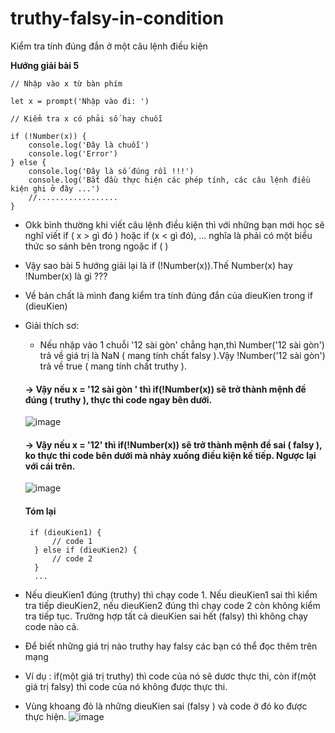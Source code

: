 # truthy-falsy-in-condition
Kiểm tra tính đúng đắn ở một câu lệnh điều kiện


**Hướng giải bài 5**
```
// Nhập vào x từ bàn phím

let x = prompt('Nhập vào đi: ')

// Kiểm tra x có phải số hay chuỗi

if (!Number(x)) {
	console.log('Đây là chuỗi')
	console.log('Error')
} else {
	console.log('Đây là số đúng rồi !!!')
	console.log('Bắt đầu thực hiện các phép tính, các câu lệnh điều kiện ghi ở đây ...')
	//..................
}
```

- Okk bình thường khi viết câu lệnh điều kiện thì với những bạn mới học sẽ nghĩ viết if ( x > gì đó ) hoặc if (x < gì đó), ... nghĩa là phải có một biểu thức so sánh bên trong ngoặc if ( )
- Vậy sao bài 5 hướng giải lại là if (!Number(x)).Thế Number(x) hay !Number(x) là gì ???
- Về bản chất là mình đang kiểm tra tính đúng đắn của dieuKien trong if (dieuKien) 
- Giải thích sơ:
  - Nếu nhập vào 1 chuỗi '12 sài gòn' chẳng hạn,thì Number('12 sài gòn') trả về giá trị là NaN ( mang tính chất falsy ).Vậy !Number('12 sài gòn') trả về true ( mang tính chất truthy ).
  #### &rarr; Vậy nếu x = '12 sài gòn ' thì if(!Number(x)) sẽ trở thành mệnh đề đúng ( truthy ), thực thi code ngay bên dưới. 
  ![image](https://user-images.githubusercontent.com/53046415/88463435-f5c9ee00-cedc-11ea-9d8f-9ab7ca5959a3.png)
  #### &rarr; Vậy nếu x = '12' thì if(!Number(x)) sẽ trở thành mệnh đề sai ( falsy ), ko thực thi code bên dưới mà nhảy xuống điều kiện kế tiếp. Ngược lại với cái trên.
  ![image](https://user-images.githubusercontent.com/53046415/88463390-b7343380-cedc-11ea-9ab7-87304196c6fe.png)

  #### Tóm lại
  ```
   if (dieuKien1) {
        // code 1
    } else if (dieuKien2) {
        // code 2
    }
    ...
  ```
 - Nếu dieuKien1 đúng (truthy) thì chạy code 1. Nếu dieuKien1 sai thì kiểm tra tiếp dieuKien2, nếu dieuKien2 đúng thì chạy code 2 còn không kiểm tra tiếp tục. Trường hợp tất cả dieuKien sai hết (falsy) thì không chạy code nào cả.
 - Để biết những giá trị nào truthy hay falsy các bạn có thể đọc thêm trên mạng
 - Ví dụ : if(một giá trị truthy) thì code của nó sẽ dươc thực thi, còn if(một giá trị falsy) thì code của nó không được thực thi.
 - Vùng khoang đỏ là những dieuKien sai (falsy ) và code ở đó ko được thực hiện.
 ![image](https://user-images.githubusercontent.com/53046415/88463741-388cc580-cedf-11ea-9058-877c782e79d5.png)


